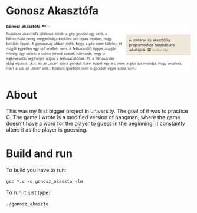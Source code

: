 # Gonosz Akasztófa

<img src="https://github.com/tothhbalint/gonosz_akaszto/blob/main/misc/leiras.png">

# About 
This was my first bigger project in university. The goal of it was to practice C.
The game I wrote is a modified version of hangman, where the game doesn't have a word for the player to guess in the beginning, it constantly alters it as the player is guessing.

# Build and run
To build you have to run:
```
gcc *.c -o gonosz_akaszto -lm
```
To run it just type:
```
./gonosz_akaszto
```
